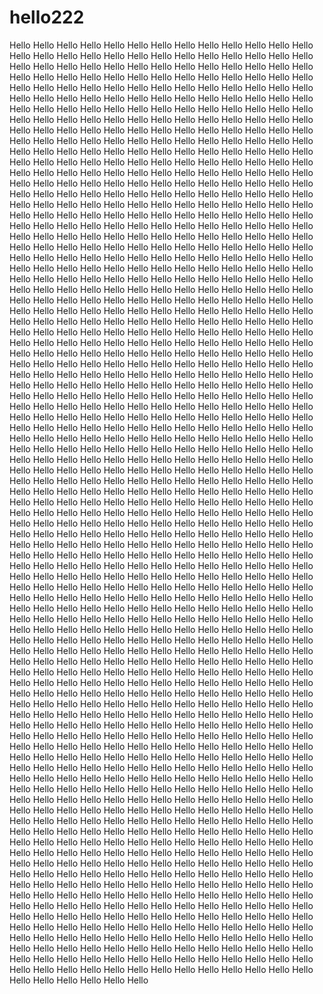 # hello222

Hello Hello Hello Hello Hello Hello Hello Hello Hello Hello Hello Hello Hello Hello Hello Hello Hello Hello Hello Hello Hello Hello Hello
Hello Hello Hello Hello Hello Hello Hello Hello Hello Hello Hello Hello Hello Hello Hello Hello Hello Hello Hello Hello Hello Hello Hello
Hello Hello Hello Hello Hello Hello Hello Hello Hello Hello Hello Hello Hello Hello Hello Hello Hello Hello Hello Hello Hello Hello Hello
Hello Hello Hello Hello Hello Hello Hello Hello Hello Hello Hello Hello Hello Hello Hello Hello Hello Hello Hello Hello Hello Hello Hello
Hello Hello Hello Hello Hello Hello Hello Hello Hello Hello Hello Hello Hello Hello Hello Hello Hello Hello Hello Hello Hello Hello Hello
Hello Hello Hello Hello Hello Hello Hello Hello Hello Hello Hello Hello Hello Hello Hello Hello Hello Hello Hello Hello Hello Hello Hello
Hello Hello Hello Hello Hello Hello Hello Hello Hello Hello Hello Hello Hello Hello Hello Hello Hello Hello Hello Hello Hello Hello Hello
Hello Hello Hello Hello Hello Hello Hello Hello Hello Hello Hello Hello Hello Hello Hello Hello Hello Hello Hello Hello Hello Hello Hello
Hello Hello Hello Hello Hello Hello Hello Hello Hello Hello Hello Hello Hello Hello Hello Hello Hello Hello Hello Hello Hello Hello Hello
Hello Hello Hello Hello Hello Hello Hello Hello Hello Hello Hello Hello Hello Hello Hello Hello Hello Hello Hello Hello Hello Hello Hello
Hello Hello Hello Hello Hello Hello Hello Hello Hello Hello Hello Hello Hello Hello Hello Hello Hello Hello Hello Hello Hello Hello Hello
Hello Hello Hello Hello Hello Hello Hello Hello Hello Hello Hello Hello Hello Hello Hello Hello Hello Hello Hello Hello Hello Hello Hello
Hello Hello Hello Hello Hello Hello Hello Hello Hello Hello Hello Hello Hello Hello Hello Hello Hello Hello Hello Hello Hello Hello Hello
Hello Hello Hello Hello Hello Hello Hello Hello Hello Hello Hello Hello Hello Hello Hello Hello Hello Hello Hello Hello Hello Hello Hello
Hello Hello Hello Hello Hello Hello Hello Hello Hello Hello Hello Hello Hello Hello Hello Hello Hello Hello Hello Hello Hello Hello Hello
Hello Hello Hello Hello Hello Hello Hello Hello Hello Hello Hello Hello Hello Hello Hello Hello Hello Hello Hello Hello Hello Hello Hello
Hello Hello Hello Hello Hello Hello Hello Hello Hello Hello Hello Hello Hello Hello Hello Hello Hello Hello Hello Hello Hello Hello Hello
Hello Hello Hello Hello Hello Hello Hello Hello Hello Hello Hello Hello Hello Hello Hello Hello Hello Hello Hello Hello Hello Hello Hello
Hello Hello Hello Hello Hello Hello Hello Hello Hello Hello Hello Hello Hello Hello Hello Hello Hello Hello Hello Hello Hello Hello Hello
Hello Hello Hello Hello Hello Hello Hello Hello Hello Hello Hello Hello Hello Hello Hello Hello Hello Hello Hello Hello Hello Hello Hello
Hello Hello Hello Hello Hello Hello Hello Hello Hello Hello Hello Hello Hello Hello Hello Hello Hello Hello Hello Hello Hello Hello Hello
Hello Hello Hello Hello Hello Hello Hello Hello Hello Hello Hello Hello Hello Hello Hello Hello Hello Hello Hello Hello Hello Hello Hello
Hello Hello Hello Hello Hello Hello Hello Hello Hello Hello Hello Hello Hello Hello Hello Hello Hello Hello Hello Hello Hello Hello Hello
Hello Hello Hello Hello Hello Hello Hello Hello Hello Hello Hello Hello Hello Hello Hello Hello Hello Hello Hello Hello Hello Hello Hello
Hello Hello Hello Hello Hello Hello Hello Hello Hello Hello Hello Hello Hello Hello Hello Hello Hello Hello Hello Hello Hello Hello Hello
Hello Hello Hello Hello Hello Hello Hello Hello Hello Hello Hello Hello Hello Hello Hello Hello Hello Hello Hello Hello Hello Hello Hello
Hello Hello Hello Hello Hello Hello Hello Hello Hello Hello Hello Hello Hello Hello Hello Hello Hello Hello Hello Hello Hello Hello Hello
Hello Hello Hello Hello Hello Hello Hello Hello Hello Hello Hello Hello Hello Hello Hello Hello Hello Hello Hello Hello Hello Hello Hello
Hello Hello Hello Hello Hello Hello Hello Hello Hello Hello Hello Hello Hello Hello Hello Hello Hello Hello Hello Hello Hello Hello Hello
Hello Hello Hello Hello Hello Hello Hello Hello Hello Hello Hello Hello Hello Hello Hello Hello Hello Hello Hello Hello Hello Hello Hello
Hello Hello Hello Hello Hello Hello Hello Hello Hello Hello Hello Hello Hello Hello Hello Hello Hello Hello Hello Hello Hello Hello Hello
Hello Hello Hello Hello Hello Hello Hello Hello Hello Hello Hello Hello Hello Hello Hello Hello Hello Hello Hello Hello Hello Hello Hello
Hello Hello Hello Hello Hello Hello Hello Hello Hello Hello Hello Hello Hello Hello Hello Hello Hello Hello Hello Hello Hello Hello Hello
Hello Hello Hello Hello Hello Hello Hello Hello Hello Hello Hello Hello Hello Hello Hello Hello Hello Hello Hello Hello Hello Hello Hello
Hello Hello Hello Hello Hello Hello Hello Hello Hello Hello Hello Hello Hello Hello Hello Hello Hello Hello Hello Hello Hello Hello Hello
Hello Hello Hello Hello Hello Hello Hello Hello Hello Hello Hello Hello Hello Hello Hello Hello Hello Hello Hello Hello Hello Hello Hello
Hello Hello Hello Hello Hello Hello Hello Hello Hello Hello Hello Hello Hello Hello Hello Hello Hello Hello Hello Hello Hello Hello Hello
Hello Hello Hello Hello Hello Hello Hello Hello Hello Hello Hello Hello Hello Hello Hello Hello Hello Hello Hello Hello Hello Hello Hello
Hello Hello Hello Hello Hello Hello Hello Hello Hello Hello Hello Hello Hello Hello Hello Hello Hello Hello Hello Hello Hello Hello Hello
Hello Hello Hello Hello Hello Hello Hello Hello Hello Hello Hello Hello Hello Hello Hello Hello Hello Hello Hello Hello Hello Hello Hello
Hello Hello Hello Hello Hello Hello Hello Hello Hello Hello Hello Hello Hello Hello Hello Hello Hello Hello Hello Hello Hello Hello Hello
Hello Hello Hello Hello Hello Hello Hello Hello Hello Hello Hello Hello Hello Hello Hello Hello Hello Hello Hello Hello Hello Hello Hello
Hello Hello Hello Hello Hello Hello Hello Hello Hello Hello Hello Hello Hello Hello Hello Hello Hello Hello Hello Hello Hello Hello Hello
Hello Hello Hello Hello Hello Hello Hello Hello Hello Hello Hello Hello Hello Hello Hello Hello Hello Hello Hello Hello Hello Hello Hello
Hello Hello Hello Hello Hello Hello Hello Hello Hello Hello Hello Hello Hello Hello Hello Hello Hello Hello Hello Hello Hello Hello Hello
Hello Hello Hello Hello Hello Hello Hello Hello Hello Hello Hello Hello Hello Hello Hello Hello Hello Hello Hello Hello Hello Hello Hello
Hello Hello Hello Hello Hello Hello Hello Hello Hello Hello Hello Hello Hello Hello Hello Hello Hello Hello Hello Hello Hello Hello Hello
Hello Hello Hello Hello Hello Hello Hello Hello Hello Hello Hello Hello Hello Hello Hello Hello Hello Hello Hello Hello Hello Hello Hello
Hello Hello Hello Hello Hello Hello Hello Hello Hello Hello Hello Hello Hello Hello Hello Hello Hello Hello Hello Hello Hello Hello Hello
Hello Hello Hello Hello Hello Hello Hello Hello Hello Hello Hello Hello Hello Hello Hello Hello Hello Hello Hello Hello Hello Hello Hello

